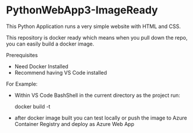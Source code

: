 # PythonWebApp3-ImageReady
This Python Application runs a very simple website with HTML and CSS.

This repository is docker ready which means when you pull down the repo, you can easily build a docker image.

Prerequisites
- Need Docker Installed
- Recommend having VS Code installed

For Example:
- Within VS Code BashShell in the current directory as the project run:
  
  docker build -t <nametheimage> 
  
- after docker image built you can test locally or push the image to Azure Container Registry and deploy as Azure Web App



